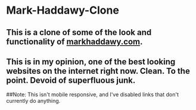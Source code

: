 # Mark-Haddawy-Clone
## This is a clone of some of the look and functionality of [markhaddawy.com](https://www.markhaddawy.com). 
## This is in my opinion, one of the best looking websites on the internet right now. Clean. To the point. Devoid of  superfluous junk.

##Note: This isn't mobile responsive, and I've disabled links that don't currently do anything.

